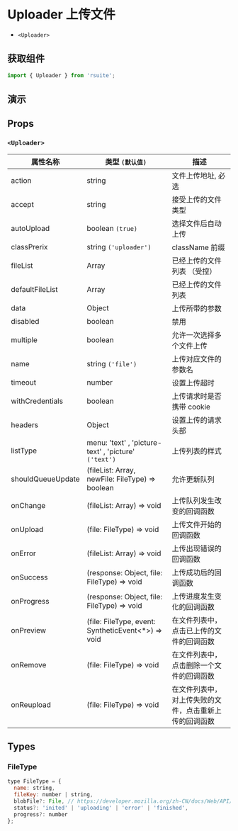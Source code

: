 # Uploader 上传文件 [<i class="icon icon-edit2" ></i>](https://github.com/rsuite/rsuite.github.io/blob/master/src/components/uploader/index.md)

* `<Uploader>`

## 获取组件

```js
import { Uploader } from 'rsuite';
```

## 演示

<!--{demo}-->

## Props

### `<Uploader>`

| 属性名称          | 类型 `(默认值)`                                           | 描述                                                   |
| ----------------- | --------------------------------------------------------- | ------------------------------------------------------ |
| action            | string                                                    | 文件上传地址, 必选                                     |
| accept            | string                                                    | 接受上传的文件类型                                     |
| autoUpload        | boolean `(true)`                                          | 选择文件后自动上传                                     |
| classPrerix       | string `('uploader')`                                     | className 前缀                                         |
| fileList          | Array<FileType>                                           | 已经上传的文件列表 （受控）                            |
| defaultFileList   | Array<FileType>                                           | 已经上传的文件列表                                     |
| data              | Object                                                    | 上传所带的参数                                         |
| disabled          | boolean                                                   | 禁用                                                   |
| multiple          | boolean                                                   | 允许一次选择多个文件上传                               |
| name              | string `('file')`                                         | 上传对应文件的参数名                                   |
| timeout           | number                                                    | 设置上传超时                                           |
| withCredentials   | boolean                                                   | 上传请求时是否携带 cookie                              |
| headers           | Object                                                    | 设置上传的请求头部                                     |
| listType          | menu: 'text' , 'picture-text' , 'picture' `('text')`      | 上传列表的样式                                         |
| shouldQueueUpdate | (fileList: Array<FileType>, newFile: FileType) => boolean | 允许更新队列                                           |
| onChange          | (fileList: Array<FileType>) => void                       | 上传队列发生改变的回调函数                             |
| onUpload          | (file: FileType) => void                                  | 上传文件开始的回调函数                                 |
| onError           | (fileList: Array<FileType>) => void                       | 上传出现错误的回调函数                                 |
| onSuccess         | (response: Object, file: FileType) => void                | 上传成功后的回调函数                                   |
| onProgress        | (response: Object, file: FileType) => void                | 上传进度发生变化的回调函数                             |
| onPreview         | (file: FileType, event: SyntheticEvent<\*>) => void       | 在文件列表中，点击已上传的文件的回调函数               |
| onRemove          | (file: FileType) => void                                  | 在文件列表中，点击删除一个文件的回调函数               |
| onReupload        | (file: FileType) => void                                  | 在文件列表中，对上传失败的文件，点击重新上传的回调函数 |

## Types

### FileType

```js
type FileType = {
  name: string,
  fileKey: number | string,
  blobFile?: File, // https://developer.mozilla.org/zh-CN/docs/Web/API/File
  status?: 'inited' | 'uploading' | 'error' | 'finished',
  progress?: number
};
```
